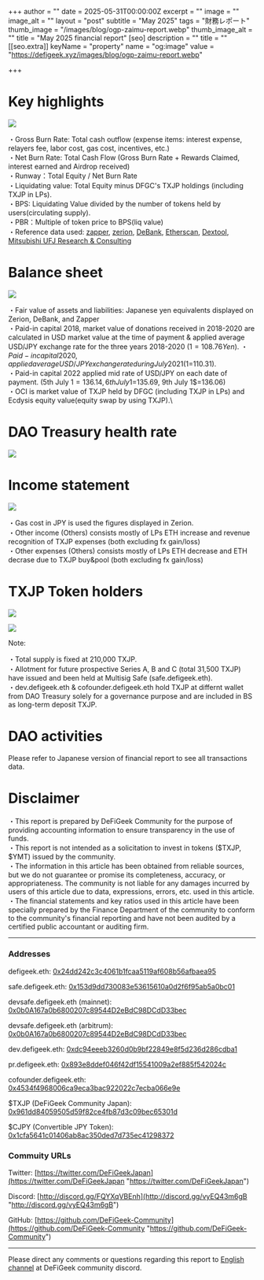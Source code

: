
+++
author = ""
date = 2025-05-31T00:00:00Z
excerpt = ""
image = ""
image_alt = ""
layout = "post"
subtitle = "May 2025"
tags = "財務レポート"
thumb_image = "/images/blog/ogp-zaimu-report.webp"
thumb_image_alt = ""
title = "May 2025 financial report"
[seo]
description = ""
title = ""
[[seo.extra]]
keyName = "property"
name = "og:image"
value = "https://defigeek.xyz/images/blog/ogp-zaimu-report.webp"

+++

# Key highlights

![](/images/blog/25054e.png)

・Gross Burn Rate: Total cash outflow (expense items: interest expense, relayers fee, labor cost, gas cost, incentives, etc.)\
・Net Burn Rate: Total Cash Flow (Gross Burn Rate + Rewards Claimed, interest earned and Airdrop received)\
・Runway：Total Equity / Net Burn Rate\
・Liquidating value: Total Equity minus DFGC's TXJP holdings (including TXJP in LPs).\
・BPS: Liquidating Value divided by the number of tokens held by users(circulating supply).\
・PBR：Multiple of token price to BPS(liq value)\
・Reference data used: [zapper](https://t.co/lzLYnn8VGj?amp=1), [zerion](https://app.zerion.io/), [DeBank](https://debank.com/), [Etherscan](https://etherscan.io/), [Dextool](https://www.dextools.io/app/ether/pair-explorer/0xa9166690c35d900a57d2ec132c58291bc0678944), [Mitsubishi UFJ Research & Consulting](http://www.murc-kawasesouba.jp/fx/lastmonth.php)

#

# Balance sheet

![](/images/blog/25050e.png)

・Fair value of assets and liabilities: Japanese yen equivalents displayed on Zerion, DeBank, and Zapper\
・Paid-in capital 2018, market value of donations received in 2018-2020 are calculated in USD market value at the time of payment & applied average USD/JPY exchange rate for the three years 2018-2020 ($1=108.76Yen).\
・Paid-in capital 2020, applied average USD/JPY exchange rate during July 2021 ($1=110.31).\
・Paid-in capital 2022 applied mid rate of USD/JPY on each date of payment. (5th July 1$=136.14, 6th July 1$=135.69, 9th July 1$=136.06)\
・OCI is market value of TXJP held by DFGC (including TXJP in LPs) and Ecdysis equity value(equity swap by using TXJP).\

#


# DAO Treasury health rate

![](/images/blog/25056e.png)

#

# Income statement

![](/images/blog/25052e.png)

・Gas cost in JPY is used the figures displayed in Zerion.\
・Other income (Others) consists mostly of LPs ETH increase and revenue recognition of TXJP expenses (both excluding fx gain/loss)\
・Other expenses (Others) consists mostly of LPs ETH decrease and ETH decrase due to TXJP buy\&pool (both excluding fx gain/loss)

#

# TXJP Token holders

![](/images/blog/25053e.png)

![](/images/blog/25055e.png)


Note:

・Total supply is fixed at 210,000 TXJP.\
・Allotment for future prospective Series A, B and C (total 31,500 TXJP) have issued and been held at Multisig Safe (safe.defigeek.eth).\
・dev.defigeek.eth & cofounder.defigeek.eth hold TXJP at differnt wallet from DAO Treasury solely for a governance purpose and are included in BS as long-term deposit TXJP.  


#

# DAO activities

Please refer to Japanese version of financial report to see all transactions data.

#

# Disclaimer

・This report is prepared by DeFiGeek Community for the purpose of providing accounting information to ensure transparency in the use of funds.\
・This report is not intended as a solicitation to invest in tokens ($TXJP, $YMT) issued by the community.\
・The information in this article has been obtained from reliable sources, but we do not guarantee or promise its completeness, accuracy, or appropriateness. The community is not liable for any damages incurred by users of this article due to data, expressions, errors, etc. used in this article.\
・The financial statements and key ratios used in this article have been specially prepared by the Finance Department of the community to conform to the community's financial reporting and have not been audited by a certified public accountant or auditing firm.

---

### Addresses

defigeek.eth: [0x24dd242c3c4061b1fcaa5119af608b56afbaea95](https://etherscan.io/address/0x24dd242c3c4061b1fcaa5119af608b56afbaea95)

safe.defigeek.eth: [0x153d9dd730083e53615610a0d2f6f95ab5a0bc01](https://etherscan.io/address/0x153d9dd730083e53615610a0d2f6f95ab5a0bc01)

devsafe.defigeek.eth (mainnet): [0x0b0A167a0b6800207c89544D2eBdC98DCdD33bec](https://etherscan.io/address/0x0b0A167a0b6800207c89544D2eBdC98DCdD33bec)

devsafe.defigeek.eth (arbitrum): [0x0b0A167a0b6800207c89544D2eBdC98DCdD33bec](https://arbiscan.io/address/0x0b0A167a0b6800207c89544D2eBdC98DCdD33bec)

dev.defigeek.eth: [0xdc94eeeb3260d0b9bf22849e8f5d236d286cdba1](https://etherscan.io/address/0xdc94eeeb3260d0b9bf22849e8f5d236d286cdba1)

pr.defigeek.eth: [0x893e8ddef046f42df15541009a2ef885f542024c](https://etherscan.io/address/0x893e8ddef046f42df15541009a2ef885f542024c)

cofounder.defigeek.eth: [0x4534f4968006ca9eca3bac922022c7ecba066e9e](https://etherscan.io/address/0x4534f4968006ca9eca3bac922022c7ecba066e9e)

$TXJP (DeFiGeek Community Japan): [0x961dd84059505d59f82ce4fb87d3c09bec65301d](https://etherscan.io/token/0x961dd84059505d59f82ce4fb87d3c09bec65301d)

$CJPY (Convertible JPY Token): [0x1cfa5641c01406ab8ac350ded7d735ec41298372](https://etherscan.io/token/0x1cfa5641c01406ab8ac350ded7d735ec41298372)

### Commuity URLs

Twitter: [https://twitter.com/DeFiGeekJapan](https://twitter.com/DeFiGeekJapan "https://twitter.com/DeFiGeekJapan")

Discord: [http://discord.gg/FQYXqVBEnh](http://discord.gg/vyEQ43m6gB "http://discord.gg/vyEQ43m6gB")

GitHub: [https://github.com/DeFiGeek-Community](https://github.com/DeFiGeek-Community "https://github.com/DeFiGeek-Community")

---

Please direct any comments or questions regarding this report to [English channel](https://discord.gg/vyEQ43m6gB) at DeFiGeek community discord.

